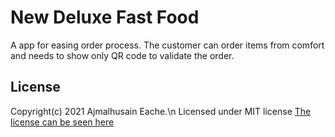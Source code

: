 # New Deluxe Fast Food
A app for easing order process. The customer can order items from comfort and needs to show only QR code to validate
the order.

## License
Copyright(c) 2021 Ajmalhusain Eache.\n
Licensed under MIT license
[The license can be seen here](LICENSE)
